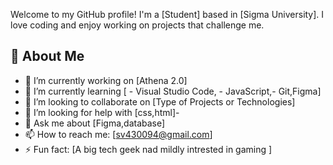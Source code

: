 Welcome to my GitHub profile! I'm a [Student] based in [Sigma University]. I love coding and enjoy working on projects that challenge me.
## 🚀 About Me

- 🔭 I’m currently working on [Athena 2.0]
- 🌱 I’m currently learning [ - Visual Studio Code, - JavaScript,- Git,Figma]
- 👯 I’m looking to collaborate on [Type of Projects or Technologies]
- 🤔 I’m looking for help with [css,html]-
- 💬 Ask me about [Figma,database]
- 📫 How to reach me: [sv430094@gmail.com]
- ⚡ Fun fact: [A big tech geek nad mildly intrested in gaming ]
